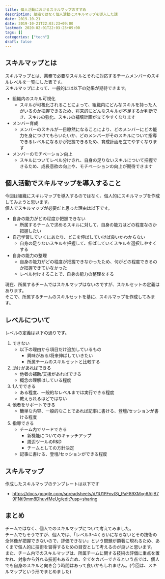```yaml
---
title: 個人活動におけるスキルマップのすすめ
description: 組織ではなく個人活動にスキルマップを導入した話
date: 2019-10-21
date: 2019-10-21T22:03:23+09:00
lastmod: 2020-02-01T22:03:23+09:00
tags: []
categories: ["tech"]
draft: false
---
```


## スキルマップとは
スキルマップとは、業務で必要なスキルとそれに対応するチームメンバーのスキルレベルを一覧にした表です。<br>
スキルマップによって、一般的には以下の効果が期待できます。

* 組織内のスキル可視化
	* スキルが可視化されることによって、組織内にどんなスキルを持った人がいるのか把握できるため、将来的にどんなスキルが不足するか判断でき、スキルの強化、スキルの補填計画が立てやすくなります
* メンバー育成
	* メンバーのスキルが一目瞭然になることにより、どのメンバーにどの能力を身につけてもらいたいか、どのメンバーがそのスキルについて指導できるレベルになるかが把握できるため、育成計画を立てやすくなります
* メンバーのモチベーション向上
	* スキルについてレベル分けされ、自身の足りないスキルについて把握できるため、成長意欲の向上や、モチベーションの向上が期待できます

## 個人活動でスキルマップを導入すること
今回は組織にスキルマップを導入するのではなく、個人的にスキルマップを作成してみようと思います。<br>
個人でスキルマップが必要だと思った理由は以下です。

* 自身の能力がどの程度か把握できない
	* 所属するチームで求めるスキルに対して、自身の能力はどの程度なのか把握したい
* 自己学習していくにあたり、どこを伸ばしていけば良いかわからない
	* 自身の足りないスキルを把握して、伸ばしていくスキルを選択しやすくする
* 自身の能力の整理
	* 自身の能力がどの程度が把握できなかったため、何がどの程度できるのか把握できていなかった
	* レベル付けすることで、自身の能力の整理をする

現在、所属するチームではスキルマップはないのですが、スキルセットの定義はあります。<br>
そこで、所属するチームのスキルセットを基に、スキルマップを作成してみます。

## レベルについて
レベルの定義は以下の通りです。

1. できない
	* 以下の理由から項目だけ追加しているもの
		* 興味がある/将来伸ばしていきたい
		* 所属チームのスキルセットと比較する
1. 助けがあればできる
	* 他者の補助/支援があればできる
	* 概念の理解はしている程度
1. 1人でできる
	* ある程度、一般的なレベルまでは実行できる程度
	* 教えられるほどではない
1. 他者をサポートできる
	* 簡単な内容、一般的なことであれば記事に書ける、登壇/セッションが書ける程度
1. 指導できる
	* チーム内でリードできる
		* 新機能についてのキャッチアップ
		* 周辺ツールのR&D
		* チームとしての方針決定
	* 記事に書ける、登壇/セッションができる程度

## スキルマップ
作成したスキルマップのテンプレートは以下です
* https://docs.google.com/spreadsheets/d/1U1PFnvtSj_PaF89XMyg6AljB79FNtl9mm8DhuvfMeUg/edit?usp=sharing

## まとめ
チームではなく、個人でのスキルマップについて考えてみました。<br>
チームでもそうですが、個人では、「レベル3~4くらいにならないとその技術の全体像が把握できないので、評価できない」という問題が顕著に現れるため、あくまで個人的に技術を習得するための目安として考えるのが良いと思います。
また、チーム内でのスキルマップは、所属チームに関する技術の評価に重点を置かれ、対象から外れる技術もあるため、全てをカバーできるという点では、個人でも自身のスキルと向き合う時間はあって良いかもしれません。(今回は、スキルマップという形でまとめました)
